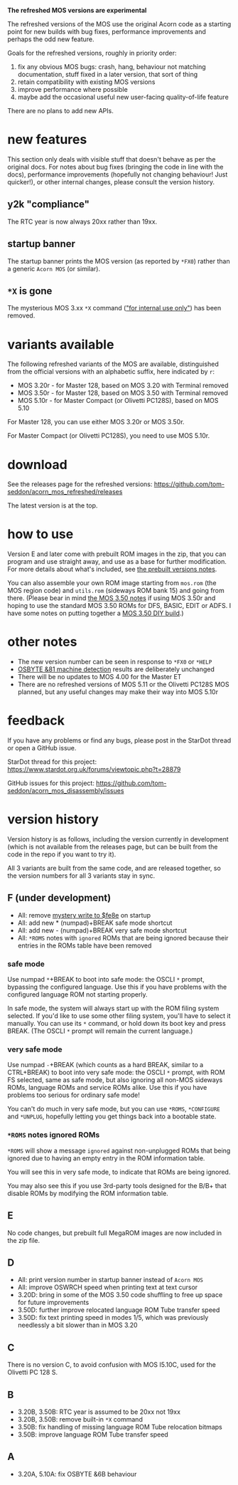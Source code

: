 **The refreshed MOS versions are experimental**

The refreshed versions of the MOS use the original Acorn code as a
starting point for new builds with bug fixes, performance improvements
and perhaps the odd new feature.

Goals for the refreshed versions, roughly in priority order:

1. fix any obvious MOS bugs: crash, hang, behaviour not matching
   documentation, stuff fixed in a later version, that sort of thing
2. retain compatibility with existing MOS versions
3. improve performance where possible
4. maybe add the occasional useful new user-facing quality-of-life
   feature

There are no plans to add new APIs.

# new features

This section only deals with visible stuff that doesn't behave as per
the original docs. For notes about bug fixes (bringing the code in
line with the docs), performance improvements (hopefully not changing
behaviour! Just quicker!), or other internal changes, please consult
the version history.

## y2k "compliance"

The RTC year is now always 20xx rather than 19xx.

## startup banner

The startup banner prints the MOS version (as reported by `*FX0`)
rather than a generic `Acorn MOS` (or similar).

## `*X` is gone

The mysterious MOS 3.xx `*X` command (["for internal use
only"](https://www.beebmaster.co.uk/AcornLetters/Acorn%2011th%20November%201991.html))
has been removed.

# variants available

The following refreshed variants of the MOS are available,
distinguished from the official versions with an alphabetic suffix,
here indicated by `r`:

* MOS 3.20r - for Master 128, based on MOS 3.20 with Terminal removed
* MOS 3.50r - for Master 128, based on MOS 3.50 with Terminal removed
* MOS 5.10r - for Master Compact (or Olivetti PC128S), based on MOS
  5.10

For Master 128, you can use either MOS 3.20r or MOS 3.50r.

For Master Compact (or Olivetti PC128S), you need to use MOS 5.10r.

# download

See the releases page for the refreshed versions:
https://github.com/tom-seddon/acorn_mos_refreshed/releases

The latest version is at the top.

# how to use

Version E and later come with prebuilt ROM images in the zip, that you
can program and use straight away, and use as a base for further
modification. For more details about what's included, see [the
prebuilt versions notes](./prebuilt.md).

You can also assemble your own ROM image starting from `mos.rom` (the
MOS region code) and `utils.rom` (sideways ROM bank 15) and going from
there. (Please bear in mind [the MOS 3.50 notes](./MOS3.50.md) if
using MOS 3.50r and hoping to use the standard MOS 3.50 ROMs for DFS,
BASIC, EDIT or ADFS. I have some notes on putting together a [MOS 3.50
DIY build](./MOS3.50.DIY.md).)

# other notes

- The new version number can be seen in response to `*FX0` or `*HELP`
- [OSBYTE &81 machine detection](https://beebwiki.mdfs.net/OSBYTE_%2681)
  results are deliberately unchanged
- There will be no updates to MOS 4.00 for the Master ET
- There are no refreshed versions of MOS 5.11 or the Olivetti PC128S
  MOS planned, but any useful changes may make their way into MOS
  5.10r

# feedback

If you have any problems or find any bugs, please post in the StarDot
thread or open a GitHub issue.

StarDot thread for this project:
https://www.stardot.org.uk/forums/viewtopic.php?t=28879

GitHub issues for this project:
https://github.com/tom-seddon/acorn_mos_disassembly/issues

# version history

Version history is as follows, including the version currently in
development (which is not available from the releases page, but can be
built from the code in the repo if you want to try it).

All 3 variants are built from the same code, and are released
together, so the version numbers for all 3 variants stay in sync. 

## F (under development)

* All: remove [mystery write to
  $fe8e](https://stardot.org.uk/forums/viewtopic.php?p=328986&hilit=fe8e#p328986)
  on startup
* All: add new * (numpad)+BREAK safe mode shortcut
* All: add new - (numpad)+BREAK very safe mode shortcut 
* All: `*ROMS` notes with `ignored` ROMs that are being ignored
  because their entries in the ROMs table have been removed
  
### safe mode

Use numpad `*`+BREAK to boot into safe mode: the OSCLI `*` prompt,
bypassing the configured language. Use this if you have problems with
the configured language ROM not starting properly.

In safe mode, the system will always start up with the ROM filing
system selected. If you'd like to use some other filing system, you'll
have to select it manually. You can use its `*` command, or hold down
its boot key and press BREAK. (The OSCLI `*` prompt will remain the
current language.)

### very safe mode

Use numpad `-`+BREAK (which counts as a hard BREAK, similar to a
CTRL+BREAK) to boot into very safe mode: the OSCLI `*` prompt, with
ROM FS selected, same as safe mode, but also ignoring all non-MOS
sideways ROMs, language ROMs and service ROMs alike. Use this if you
have problems too serious for ordinary safe mode!

You can't do much in very safe mode, but you can use `*ROMS`,
`*CONFIGURE` and `*UNPLUG`, hopefully letting you get things back into
a bootable state.

### `*ROMS` notes ignored ROMs

`*ROMS` will show a message `ignored` against non-unplugged ROMs that
being ignored due to having an empty entry in the ROM information
table.

You will see this in very safe mode, to indicate that ROMs are being
ignored.

You may also see this if you use 3rd-party tools designed for the B/B+
that disable ROMs by modifying the ROM information table.

## E

No code changes, but prebuilt full MegaROM images are now included in
the zip file.

## D

* All: print version number in startup banner instead of `Acorn MOS`
* All: improve OSWRCH speed when printing text at text cursor
* 3.20D: bring in some of the MOS 3.50 code shuffling to free up space
  for future improvements 
* 3.50D: further improve relocated language ROM Tube transfer speed
* 3.50D: fix text printing speed in modes 1/5, which was previously
  needlessly a bit slower than in MOS 3.20

## C

There is no version C, to avoid confusion with MOS I5.10C, used for
the Olivetti PC 128 S.

## B

* 3.20B, 3.50B: RTC year is assumed to be 20xx not 19xx
* 3.20B, 3.50B: remove built-in `*X` command
* 3.50B: fix handling of missing language ROM Tube relocation bitmaps
* 3.50B: improve language ROM Tube transfer speed

## A

* 3.20A, 5.10A: fix OSBYTE &6B behaviour
